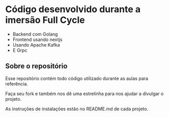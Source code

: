 # Código desenvolvido durante a imersão Full Cycle
- Backend com Golang
- Frontend usando nextjs
- Usando Apache Kafka
- E Grpc

## Sobre o repositório
Esse repositório contém todo código utilizado durante as aulas para referência.

Faça seu fork e também nos dê uma estrelinha para nos ajudar a divulgar o projeto.

As instruções de instalações estão no README.md de cada projeto.
